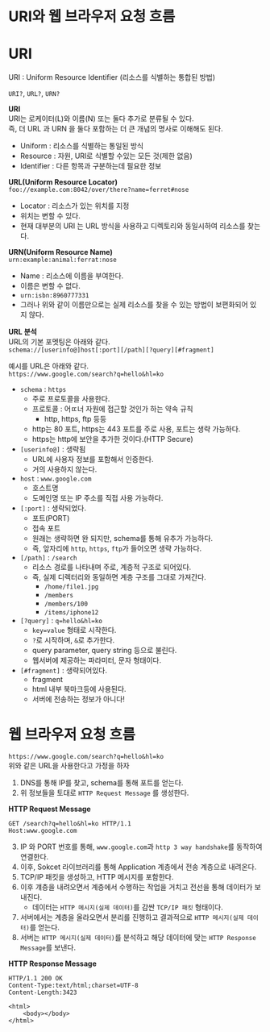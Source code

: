 # URI와 웹 브라우저 요청 흐름  
# URI  
URI : Uniform Resource Identifier (리소스를 식별하는 통합된 방법)   

`URI?`, `URL?`, `URN?`   
  
**URI**      
URI는 로케이터(L)와 이름(N) 또는 둘다 추가로 분류될 수 있다.      
즉, 더 URL 과 URN 을 둘다 포함하는 더 큰 개념의 명사로 이해해도 된다.   
   
* Uniform : 리소스를 식별하는 통일된 방식   
* Resource : 자원, URI로 식별할 수있는 모든 것(제한 없음)
* Identifier : 다른 항목과 구분하는데 필요한 정보   

**URL(Uniform Resource Locator)**   
`foo://example.com:8042/over/there?name=ferret#nose`
     
* Locator : 리소스가 있는 위치를 지정 
* 위치는 변할 수 있다.  
* 현재 대부분의 URI 는 URL 방식을 사용하고 디렉토리와 동일시하여 리소스를 찾는다.    
       
**URN(Uniform Resource Name)**   
`urn:example:animal:ferrat:nose`  

* Name : 리소스에 이름을 부여한다.   
* 이름은 변할 수 없다.   
* `urn:isbn:8960777331`   
* 그러나 위와 같이 이름만으로는 실제 리소스를 찾을 수 있는 방법이 보편화되어 있지 않다.   
 

**URL 분석**   
URL의 기본 포멧팅은 아래와 같다.    
`schema://[userinfo@]host[:port][/path][?query][#fragment]`
   
예시를 URL은 아래와 같다.     
`https://www.google.com/search?q=hello&hl=ko`     

* `schema` : `https`
    * 주로 프로토콜을 사용한다.  
    * 프로토콜 : 어ㄸ너 자원에 접근할 것인가 하는 약속 규칙  
        * http, https, ftp 등등 
    * http는 80 포트, https는 443 포트를 주로 사용, 포트는 생략 가능하다.   
    * https는 http에 보안을 추가한 것이다.(HTTP Secure)   
* `[userinfo@]` : 생략됨  
    * URL에 사용자 정보를 포함해서 인증한다.   
    * 거의 사용하지 않는다.     
* `host` : `www.google.com`  
    * 호스트명
    * 도메인명 또는 IP 주소를 직접 사용 가능하다.   
* `[:port]` : 생략되었다.  
    * 포트(PORT)
    * 접속 포트
    * 원래는 생략하면 완 되지만, schema를 통해 유추가 가능하다.   
    * 즉, 앞자리에 `http`, `https`, `ftp`가 들어오면 생략 가능하다.   
* `[/path]` : `/search`  
    * 리소스 경로를 나타내며 주로, 계층적 구조로 되어있다.   
    * 즉, 실제 디렉터리와 동일하면 계층 구조를 그대로 가져간다. 
        * `/home/file1.jpg`
        * `/members`
        * `/members/100`
        * `/items/iphone12`
* `[?query]` : `q=hello&hl=ko`  
    * `key=value` 형태로 시작한다.   
    * `?`로 시작하며, `&`로 추가한다.   
    * query parameter, query string 등으로 불린다.   
    * 웹서버에 제공하는 파라미터, 문자 형태이다.   
* `[#fragment]` : 생략되어있다.  
    * fragment
    * html 내부 북마크등에 사용된다.   
    * 서버에 전송하는 정보가 아니다!   
   
# 웹 브라우저 요청 흐름  
`https://www.google.com/search?q=hello&hl=ko`     
위와 같은 URL을 사용한다고 가정을 하자  
    
1. DNS를 통해 IP를 찾고, schema를 통해 포트를 얻는다.     
2. 위 정보들을 토대로 `HTTP Request Message` 를 생성한다.   

**HTTP Request Message**
```
GET /search?q=hello&hl=ko HTTP/1.1
Host:www.google.com
```

3. IP 와 PORT 번호를 통해, `www.google.com`과 `http 3 way handshake`를 동작하여 연결한다.  
4. 이후, Sokcet 라이브러리를 통해 Application 계층에서 전송 계층으로 내려온다. 
5. TCP/IP 패킷을 생성하고, HTTP 메시지를 포함한다.   
6. 이후 걔층을 내려오면서 계층에서 수행하는 작업을 거치고 전선을 통해 데이터가 보내진다.   
    * 데이터는 `HTTP 메시지(실제 데이터)`를 감싼 `TCP/IP 패킷` 형태이다.      
7. 서버에서는 계층을 올라오면서 분리를 진행하고 결과적으로 `HTTP 메시지(실제 데이터)`를 얻는다.  
8. 서버는 `HTTP 메시지(실제 데이터)`를 분석하고 해당 데이터에 맞는 `HTTP Response Message`를 보낸다.  

**HTTP Response Message**
```
HTTP/1.1 200 OK
Content-Type:text/html;charset=UTF-8
Content-Length:3423

<html>
    <body></body>
</html>    
```


